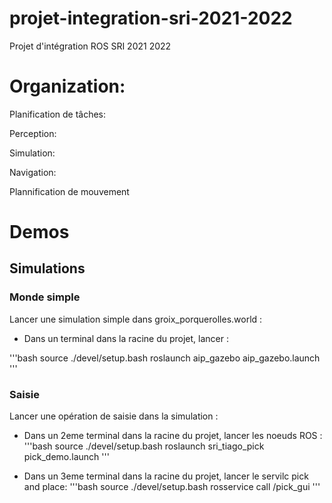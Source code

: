 # projet-integration-sri-2021-2022
Projet d'intégration ROS SRI 2021 2022

# Organization:

Planification de tâches: 
	

Perception: 

Simulation: 


Navigation:


Plannification de mouvement

# Demos

## Simulations

### Monde simple
Lancer une simulation simple dans groix_porquerolles.world : 
- Dans un terminal dans la racine du projet, lancer :

'''bash
source ./devel/setup.bash
roslaunch aip_gazebo aip_gazebo.launch
'''
	
### Saisie
Lancer une opération de saisie dans la simulation :
- Dans un 2eme terminal dans la racine du projet, lancer les noeuds ROS :
'''bash
source ./devel/setup.bash
roslaunch sri_tiago_pick pick_demo.launch
'''

- Dans un 3eme terminal dans la racine du projet, lancer le servilc pick and place:
'''bash
source ./devel/setup.bash
rosservice call /pick_gui
'''

